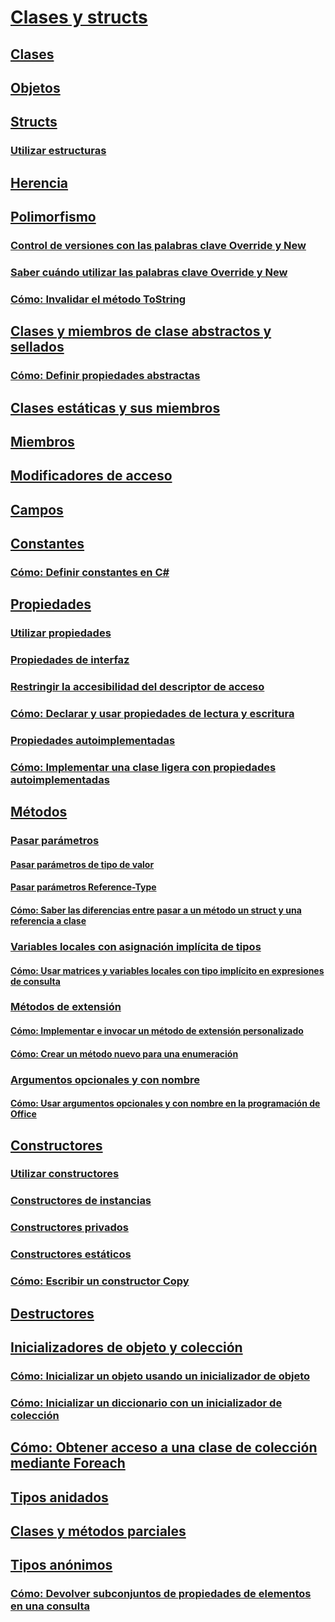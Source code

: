 # [Clases y structs](index.md)
## [Clases](classes.md)
## [Objetos](objects.md)
## [Structs](structs.md)
### [Utilizar estructuras](using-structs.md)
## [Herencia](inheritance.md)
## [Polimorfismo](polymorphism.md)
### [Control de versiones con las palabras clave Override y New](versioning-with-the-override-and-new-keywords.md)
### [Saber cuándo utilizar las palabras clave Override y New](knowing-when-to-use-override-and-new-keywords.md)
### [Cómo: Invalidar el método ToString](how-to-override-the-tostring-method.md)
## [Clases y miembros de clase abstractos y sellados](abstract-and-sealed-classes-and-class-members.md)
### [Cómo: Definir propiedades abstractas](how-to-define-abstract-properties.md)
## [Clases estáticas y sus miembros](static-classes-and-static-class-members.md)
## [Miembros](members.md)
## [Modificadores de acceso](access-modifiers.md)
## [Campos](fields.md)
## [Constantes](constants.md)
### [Cómo: Definir constantes en C#](how-to-define-constants.md)
## [Propiedades](properties.md)
### [Utilizar propiedades](using-properties.md)
### [Propiedades de interfaz](interface-properties.md)
### [Restringir la accesibilidad del descriptor de acceso](restricting-accessor-accessibility.md)
### [Cómo: Declarar y usar propiedades de lectura y escritura](how-to-declare-and-use-read-write-properties.md)
### [Propiedades autoimplementadas](auto-implemented-properties.md)
### [Cómo: Implementar una clase ligera con propiedades autoimplementadas](how-to-implement-a-lightweight-class-with-auto-implemented-properties.md)
## [Métodos](methods.md)
### [Pasar parámetros](passing-parameters.md)
#### [Pasar parámetros de tipo de valor](passing-value-type-parameters.md)
#### [Pasar parámetros Reference-Type](passing-reference-type-parameters.md)
#### [Cómo: Saber las diferencias entre pasar a un método un struct y una referencia a clase](how-to-know-the-difference-passing-a-struct-and-passing-a-class-to-a-method.md)
### [Variables locales con asignación implícita de tipos](implicitly-typed-local-variables.md)
#### [Cómo: Usar matrices y variables locales con tipo implícito en expresiones de consulta](how-to-use-implicitly-typed-local-variables-and-arrays-in-a-query-expression.md)
### [Métodos de extensión](extension-methods.md)
#### [Cómo: Implementar e invocar un método de extensión personalizado](how-to-implement-and-call-a-custom-extension-method.md)
#### [Cómo: Crear un método nuevo para una enumeración](how-to-create-a-new-method-for-an-enumeration.md)
### [Argumentos opcionales y con nombre](named-and-optional-arguments.md)
#### [Cómo: Usar argumentos opcionales y con nombre en la programación de Office](how-to-use-named-and-optional-arguments-in-office-programming.md)
## [Constructores](constructors.md)
### [Utilizar constructores](using-constructors.md)
### [Constructores de instancias](instance-constructors.md)
### [Constructores privados](private-constructors.md)
### [Constructores estáticos](static-constructors.md)
### [Cómo: Escribir un constructor Copy](how-to-write-a-copy-constructor.md)
## [Destructores](destructors.md)
## [Inicializadores de objeto y colección](object-and-collection-initializers.md)
### [Cómo: Inicializar un objeto usando un inicializador de objeto](how-to-initialize-objects-by-using-an-object-initializer.md)
### [Cómo: Inicializar un diccionario con un inicializador de colección](how-to-initialize-a-dictionary-with-a-collection-initializer.md)
## [Cómo: Obtener acceso a una clase de colección mediante Foreach](how-to-access-a-collection-class-with-foreach.md)
## [Tipos anidados](nested-types.md)
## [Clases y métodos parciales](partial-classes-and-methods.md)
## [Tipos anónimos](anonymous-types.md)
### [Cómo: Devolver subconjuntos de propiedades de elementos en una consulta](how-to-return-subsets-of-element-properties-in-a-query.md)
